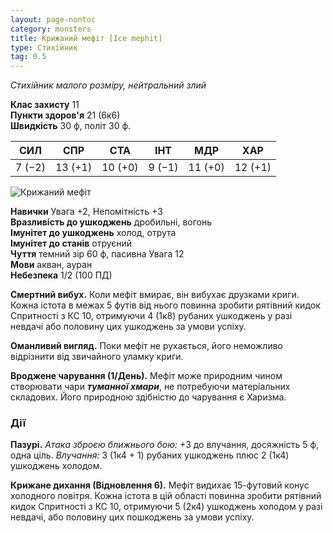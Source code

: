 ```yaml
---
layout: page-nontoc
category: monsters
title: Крижаний мефіт [Ice mephit]
type: Стихійник
tag: 0.5
---
```


_Стихійник малого розміру, нейтральний злий_

**Клас захисту** 11    
**Пункти здоров'я** 21 (6к6)    
**Швидкість** 30 ф, політ 30 ф.

| СИЛ    | СПР     | СТА     | ІНТ    | МДР     | ХАР     |
| ------ | ------- | ------- | ------ | ------- | ------- |
| 7 (−2) | 13 (+1) | 10 (+0) | 9 (−1) | 11 (+0) | 12 (+1) |

![Крижаний мефіт](https://www.dndbeyond.com/avatars/thumbnails/34175/909/1000/1000/638190241405142934.png)

**Навички** Увага +2, Непомітність +3    
**Вразливість до ушкоджень** дробильні, вогонь    
**Імунітет до ушкоджень** холод, отрута    
**Імунітет до станів** отруєний    
**Чуття** темний зір 60 ф, пасивна Увага 12    
**Мови** акван, ауран    
**Небезпека** 1/2 (100 ПД)

**Смертний вибух.** Коли мефіт вмирає, він вибухає друзками криги. Кожна істота в межах 5 футів від нього повинна зробити рятівний кидок Спритності з КС 10, отримуючи 4 (1к8) рубаних ушкоджень у разі невдачі або половину цих ушкоджень за умови успіху.    

**Оманливий вигляд.** Поки мефіт не рухається, його неможливо відрізнити від звичайного уламку криги.    

**Вроджене чарування (1/День).** Мефіт може природним чином створювати чари **_туманної хмари_**, не потребуючи матеріальних складових. Його природною здібністю до чарування є Харизма.

### Дії
**Пазурі.** _Атака зброєю ближнього бою:_ +3 до влучання, досяжність 5 ф, одна ціль. _Влучання:_ 3 (1к4 + 1) рубаних ушкоджень плюс 2 (1к4) ушкоджень холодом.    

**Крижане дихання (Відновлення 6).** Мефіт видихає 15-футовий конус холодного повітря. Кожна істота в цій області повинна зробити рятівний кидок Спритності з КС 10, отримуючи 5 (2к4) ушкоджень холодом у разі невдачі, або половину цих пошкоджень за умови успіху.
